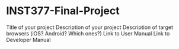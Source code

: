 # INST377-Final-Project

Title of your project
Description of your project
Description of target browsers (iOS? Android? Which ones?)
Link to User Manual
Link to Developer Manual
